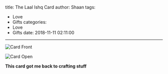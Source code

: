 title: The Laal Ishq Card
author: Shaan
tags:
  - Love
  - Gifts
categories:
  - Love
  - Gifts
date: 2018-11-11 02:11:00
---

![Card Front](\images\Laal-card-1.png)
<!--more-->

![Card Open](\images\Laal-card-2.png)

<strong> This card got me back to crafting stuff </strong>
